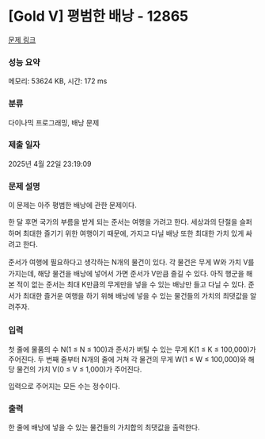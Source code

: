 # [Gold V] 평범한 배낭 - 12865 

[문제 링크](https://www.acmicpc.net/problem/12865) 

### 성능 요약

메모리: 53624 KB, 시간: 172 ms

### 분류

다이나믹 프로그래밍, 배낭 문제

### 제출 일자

2025년 4월 22일 23:19:09

### 문제 설명

<p>이 문제는 아주 평범한 배낭에 관한 문제이다.</p>

<p><span style="line-height:1.6em">한 달 후면 국가의 부름을 받게 되는 준서는 여행을 가려고 한다. 세상과의 단절을 슬퍼하며 최대한 즐기기 위한 여행이기 때문에, 가지고 다닐 배낭 또한 최대한 가치 있게 싸려고 한다.</span></p>

<p><span style="line-height:1.6em">준서가 여행에 필요하다고 생각하는 N개의 물건이 있다. 각 물건은 무게 W와 가치 V를 가지는데, 해당 물건을 배낭에 넣어서 가면 준서가 V만큼 즐길 수 있다. 아직 행군을 해본 적이 없는 준서는 최대 K만큼의 무게만을 넣을 수 있는 배낭만 들고 다닐 수 있다. 준서가 최대한 즐거운 여행을 하기 위해 배낭에 넣을 수 있는 물건들의 가치의 최댓값을 알려주자.</span></p>

### 입력 

 <p>첫 줄에 물품의 수 N(1 ≤ N ≤ 100)과 준서가 버틸 수 있는 무게 K(1 ≤ K ≤ 100,000)가 주어진다. 두 번째 줄부터 N개의 줄에 거쳐 각 물건의 무게 W(1 ≤ W ≤ 100,000)와 해당 물건의 가치 V(0 ≤ V ≤ 1,000)가 주어진다.</p>

<p>입력으로 주어지는 모든 수는 정수이다.</p>

### 출력 

 <p>한 줄에 배낭에 넣을 수 있는 물건들의 가치합의 최댓값을 출력한다.</p>

